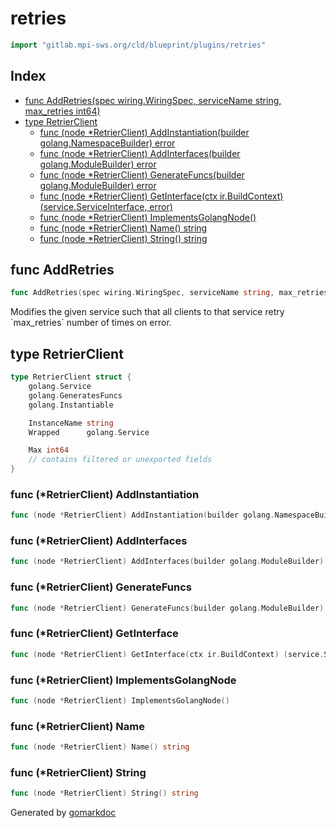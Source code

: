 <!-- Code generated by gomarkdoc. DO NOT EDIT -->

# retries

```go
import "gitlab.mpi-sws.org/cld/blueprint/plugins/retries"
```

## Index

- [func AddRetries\(spec wiring.WiringSpec, serviceName string, max\_retries int64\)](<#AddRetries>)
- [type RetrierClient](<#RetrierClient>)
  - [func \(node \*RetrierClient\) AddInstantiation\(builder golang.NamespaceBuilder\) error](<#RetrierClient.AddInstantiation>)
  - [func \(node \*RetrierClient\) AddInterfaces\(builder golang.ModuleBuilder\) error](<#RetrierClient.AddInterfaces>)
  - [func \(node \*RetrierClient\) GenerateFuncs\(builder golang.ModuleBuilder\) error](<#RetrierClient.GenerateFuncs>)
  - [func \(node \*RetrierClient\) GetInterface\(ctx ir.BuildContext\) \(service.ServiceInterface, error\)](<#RetrierClient.GetInterface>)
  - [func \(node \*RetrierClient\) ImplementsGolangNode\(\)](<#RetrierClient.ImplementsGolangNode>)
  - [func \(node \*RetrierClient\) Name\(\) string](<#RetrierClient.Name>)
  - [func \(node \*RetrierClient\) String\(\) string](<#RetrierClient.String>)


<a name="AddRetries"></a>
## func AddRetries

```go
func AddRetries(spec wiring.WiringSpec, serviceName string, max_retries int64)
```

Modifies the given service such that all clients to that service retry \`max\_retries\` number of times on error.

<a name="RetrierClient"></a>
## type RetrierClient



```go
type RetrierClient struct {
    golang.Service
    golang.GeneratesFuncs
    golang.Instantiable

    InstanceName string
    Wrapped      golang.Service

    Max int64
    // contains filtered or unexported fields
}
```

<a name="RetrierClient.AddInstantiation"></a>
### func \(\*RetrierClient\) AddInstantiation

```go
func (node *RetrierClient) AddInstantiation(builder golang.NamespaceBuilder) error
```



<a name="RetrierClient.AddInterfaces"></a>
### func \(\*RetrierClient\) AddInterfaces

```go
func (node *RetrierClient) AddInterfaces(builder golang.ModuleBuilder) error
```



<a name="RetrierClient.GenerateFuncs"></a>
### func \(\*RetrierClient\) GenerateFuncs

```go
func (node *RetrierClient) GenerateFuncs(builder golang.ModuleBuilder) error
```



<a name="RetrierClient.GetInterface"></a>
### func \(\*RetrierClient\) GetInterface

```go
func (node *RetrierClient) GetInterface(ctx ir.BuildContext) (service.ServiceInterface, error)
```



<a name="RetrierClient.ImplementsGolangNode"></a>
### func \(\*RetrierClient\) ImplementsGolangNode

```go
func (node *RetrierClient) ImplementsGolangNode()
```



<a name="RetrierClient.Name"></a>
### func \(\*RetrierClient\) Name

```go
func (node *RetrierClient) Name() string
```



<a name="RetrierClient.String"></a>
### func \(\*RetrierClient\) String

```go
func (node *RetrierClient) String() string
```



Generated by [gomarkdoc](<https://github.com/princjef/gomarkdoc>)
